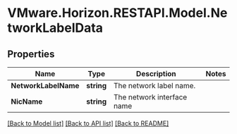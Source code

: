 # VMware.Horizon.RESTAPI.Model.NetworkLabelData
## Properties

Name | Type | Description | Notes
------------ | ------------- | ------------- | -------------
**NetworkLabelName** | **string** | The network label name. | 
**NicName** | **string** | The network interface name | 

[[Back to Model list]](../README.md#documentation-for-models) [[Back to API list]](../README.md#documentation-for-api-endpoints) [[Back to README]](../README.md)


